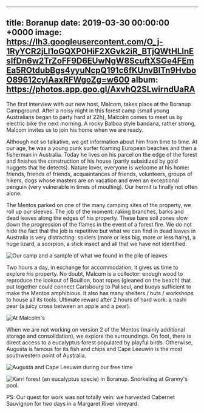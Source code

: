 
---
title: Boranup
date: 2019-03-30 00:00:00 +0000
image: https://lh3.googleusercontent.com/O_j-1RyYCR2jLI1oGQXP0HiF2XGvk2iR_BTjQWtHLInEslfDn6w2TrZoFF9D6EUwNgW8ScuftXSGe4FEmEa5ROtdubBgs4yyuNcpQ191c6fKUnvBlTn9HvboO89612cyIAaxRFWgoZg=w600
album: https://photos.app.goo.gl/AxvhQ2SLwirndUaRA
---

The first interview with our new host, Malcom, takes place at the Boranup Campground. After a noisy night in this forest camp (small young Australians began to party hard at 22h), Malcolm comes to meet us by electric bike the next morning. A rocky Balboa style bandana, rather strong, Malcom invites us to join his home when we are ready.

Although not so talkative, we get information about him from time to time. At our age, he was a young punk surfer foaming European beaches and then a fisherman in Australia. Today he lives on his parcel on the edge of the forest and finishes the construction of his house (partly subsidized by gold nuggets that he detects). Nature lover, everyone is welcome at his home: friends, friends of friends, acquaintances of friends, volunteers, groups of hikers, dogs whose masters are on vacation and even an exceptional penguin (very vulnerable in times of moulting). Our hermit is finally not often alone.

The Mentos parked on one of the many camping sites of the property, we roll up our sleeves. The job of the moment: raking branches, barks and dead leaves along the edges of his property. These bare soil zones slow down the progression of the flames in the event of a forest fire. We do not hide the fact that the job is repetitive but what we can find in dead leaves in Australia is very distracting: spiders (more or less big, more or less hairy), a huge lizard, a scorpion, a stick insect and all that we have not identified.


![](https://lh3.googleusercontent.com/z4aNNVEsO-UkGQTiqiLwKg17cBqBiiP-PFBXK0gZPgcQ2l3knngIj0GEow6ybcihX4np63viFeFidzd-eRSb28rvPEhSkvhbUYKlWFGURGtp2s1e-WxH2RfikC-GveW8XtQ-hCbJVWk=w600 "Our camp and a sample of what we found in the pile of leaves ")

Two hours a day, in exchange for accommodation, it gives us time to explore his property. No doubt, Malcom is a collector: enough wood to reproduce the lookout of Bouillon, boat ropes (gleaned on the beach) that put together could connect Carlsbourg to Paliseul, and buoys sufficient to make the Mentos amphibious. It also has many shelters / huts / workshops to house all its tools. Ultimate reward after 2 hours of hard work: a nashi pear (a juicy cross between an apple and a pear).

![](https://lh3.googleusercontent.com/tZw0ARxrpEMVmUhSsRkOLqEznDZzE1TUAJSBzM2MzgPShu1lo3j_2unzKkc2f8Cn0ukdcLiee6xOLvVCbfOYEqPP_GSl79zWpoqlvAB7TzF1gUv9JmOuJKWjLch7NyabpBAUacROV34=w600 "At Malcolm's")

When we are not working on version 2 of the Mentos (mainly additional storage and consolidation), we explore the surroundings. On foot, there is direct access to a eucalyptus forest populated by playful birds. Otherwise, Augusta is famous for its fish and chips and Cape Leeuwin is the most southwestern point of Australia.

![](https://lh3.googleusercontent.com/3N40YpNvk686I9KrMBPPRndqXudZOm_0kjIHxt9jKXfij-aW6E4n_UsHnfS4DuNsROVgmLshe6qt4Zzfy8aMUA7ItJBkz9W-iC46uMvCvs-tTlZpY_jZJWiTSlN6lXAm-NOG7zTxwmk=w600 "Augusta and Cape Leeuwin during our free time")

![](https://lh3.googleusercontent.com/g_loCTNHyQ3qQjKY5Glb_5c_9T_Qcse-8QIXHSUNwE9c57wf9dfF4uYfbdZEthCM3VzPilfGPiv0PsTQRxgR7lq1PHI21zKKXPAcK8u3uQ-79Au_kW7NnI-PlHWLYcLZnFxcKoSUNE0=w600 "Karri forest (an eucalyptus specie) in Boranup. Snorkeling at Granny's pool.")

PS: Our quest for work was not totally vein: we harvested Cabernet Sauvignon for two days in a Margaret River vineyard.
